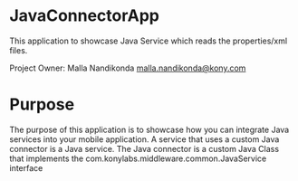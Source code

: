 JavaConnectorApp
================

This application to showcase Java Service which reads the properties/xml files.

Project Owner: Malla Nandikonda malla.nandikonda@kony.com

# Purpose

The purpose of this application is to showcase how you can integrate Java services into your mobile application. A service that uses a custom Java connector is a Java service. The Java connector is a custom Java Class that implements the com.konylabs.middleware.common.JavaService interface
